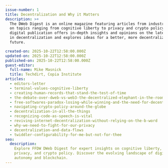 ```yaml
---
issue-number: 1
title: Decentralization and Why it Matters
description: >+
  The DWeb Digest is an online magazine featuring articles from industry experts
  on topics ranging from cognitive liberty to privacy and crypto policy. The
  digital publication offers in-depth insights and opinions on the latest trends
  in decentralization and explores ideas for a better, more decentralized
  future.

created-on: 2025-10-22T12:58:00.000Z
updated-on: 2025-10-22T12:58:00.000Z
published-on: 2025-10-22T12:58:00.000Z
guest-editor:
  full-name: Mike Masnick
  title: Techdirt, Copia Institute
articles:
  - editors-letter
  - terminal-values-cognitive-liberty
  - creating-human-records-that-stand-the-test-of-time
  - the-debate-over-dweb-vs-web3-the-decentralized-elephant-in-the-room
  - free-softwares-paradox-losing-while-winning-and-the-need-for-decentralization
  - navigating-crypto-policy-around-the-globe
  - decentralization-in-all-the-things
  - recognizing-code-as-speech-is-vital
  - reviving-internet-decentralization-without-relying-on-the-b-word
  - why-we-need-to-fight-for-our-privacy
  - decentralization-and-data-flows
  - twiddler-configurability-for-me-but-not-for-thee
seo:
  description:
    Explore FFDW DWeb Digest for expert insights on cognitive liberty,
    privacy, and crypto policy. Discover the evolving landscape of digital
    autonomy and blockchain.
---
```

